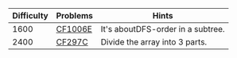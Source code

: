 | Difficulty | Problems | Hints |
| -------- | -------- | -------- |
| 1600 | [CF1006E](https://codeforces.com/problemset/problem/1006/E) | It's aboutDFS-order in a subtree. |
| 2400 | [CF297C](https://codeforces.com/problemset/problem/297/C) | Divide the array into $3$ parts. |